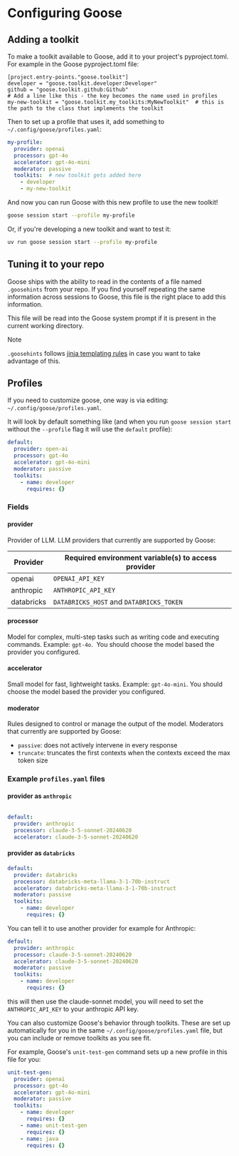 # Configuring Goose

## Adding a toolkit
To make a toolkit available to Goose, add it to your project's pyproject.toml. For example in the Goose pyproject.toml file:
```
[project.entry-points."goose.toolkit"]
developer = "goose.toolkit.developer:Developer"
github = "goose.toolkit.github:Github"
# Add a line like this - the key becomes the name used in profiles
my-new-toolkit = "goose.toolkit.my_toolkits:MyNewToolkit"  # this is the path to the class that implements the toolkit
```

Then to set up a profile that uses it, add something to `~/.config/goose/profiles.yaml`:
```yaml
my-profile:
  provider: openai
  processor: gpt-4o
  accelerator: gpt-4o-mini
  moderator: passive
  toolkits:  # new toolkit gets added here
    - developer
    - my-new-toolkit
```

And now you can run Goose with this new profile to use the new toolkit!

```sh
goose session start --profile my-profile
```

Or, if you're developing a new toolkit and want to test it:
```sh
uv run goose session start --profile my-profile
```

## Tuning it to your repo

Goose ships with the ability to read in the contents of a file named `.goosehints` from your repo. If you find yourself repeating the same information across sessions to Goose, this file is the right place to add this information.

This file will be read into the Goose system prompt if it is present in the current working directory.

> [!NOTE] 
> `.goosehints` follows [jinja templating rules][jinja-guide] in case you want to take advantage of this.

## Profiles

If you need to customize goose, one way is via editing: `~/.config/goose/profiles.yaml`.

It will look by default something like (and when you run `goose session start` without the `--profile` flag it will use the `default` profile):

```yaml
default:
  provider: open-ai
  processor: gpt-4o
  accelerator: gpt-4o-mini
  moderator: passive
  toolkits:
    - name: developer
      requires: {}
```

### Fields 

#### provider

Provider of LLM. LLM providers that currently are supported by Goose:

| Provider | Required environment variable(s) to access provider |
| ----- | ------------------------------ |
| openai | `OPENAI_API_KEY` |
| anthropic  | `ANTHROPIC_API_KEY` |
| databricks | `DATABRICKS_HOST` and `DATABRICKS_TOKEN` |

#### processor

Model for complex, multi-step tasks such as writing code and executing commands. Example: `gpt-4o`.  You should choose the model based the provider you configured.

#### accelerator

Small model for fast, lightweight tasks. Example: `gpt-4o-mini`. You should choose the model based the provider you configured.

#### moderator

Rules designed to control or manage the output of the model. Moderators that currently are supported by Goose:

- `passive`: does not actively intervene in every response
- `truncate`: truncates the first contexts when the contexts exceed the max token size

### Example `profiles.yaml` files

#### provider as `anthropic`

```yaml

default:
  provider: anthropic
  processor: claude-3-5-sonnet-20240620
  accelerator: claude-3-5-sonnet-20240620
```

#### provider as `databricks`

```yaml
default:
  provider: databricks
  processor: databricks-meta-llama-3-1-70b-instruct
  accelerator: databricks-meta-llama-3-1-70b-instruct
  moderator: passive
  toolkits:
    - name: developer
      requires: {}
```

You can tell it to use another provider for example for Anthropic:

```yaml
default:
  provider: anthropic
  processor: claude-3-5-sonnet-20240620
  accelerator: claude-3-5-sonnet-20240620
  moderator: passive
  toolkits:
    - name: developer
      requires: {}
```

this will then use the claude-sonnet model, you will need to set the `ANTHROPIC_API_KEY` to your anthropic API key.

You can also customize Goose's behavior through toolkits. These are set up automatically for you in the same `~/.config/goose/profiles.yaml` file, but you can include or remove toolkits as you see fit.

For example, Goose's `unit-test-gen` command sets up a new profile in this file for you:

```yaml
unit-test-gen:
  provider: openai
  processor: gpt-4o
  accelerator: gpt-4o-mini
  moderator: passive
  toolkits:
    - name: developer
      requires: {}
    - name: unit-test-gen
      requires: {}
    - name: java
      requires: {}
```

[jinja-guide]: https://jinja.palletsprojects.com/en/3.1.x/
